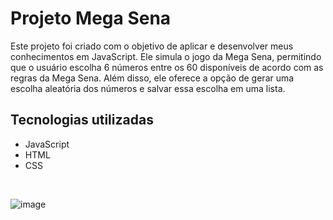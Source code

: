 # Projeto Mega Sena

Este projeto foi criado com o objetivo de aplicar e desenvolver meus conhecimentos em JavaScript. Ele simula o jogo da Mega Sena, permitindo que o usuário escolha 6 números entre os 60 disponíveis de acordo com as regras da Mega Sena. Além disso, ele oferece a opção de gerar uma escolha aleatória dos números e salvar essa escolha em uma lista.

## Tecnologias utilizadas
- JavaScript
- HTML
- CSS
<br/>

![image](https://user-images.githubusercontent.com/85120918/217691269-7a6381c0-d418-4b7f-a1a1-63674e1f1caf.png)
